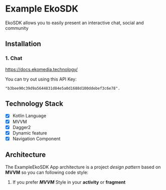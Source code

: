 # Example EkoSDK
EkoSDK allows you to easily present an interactive chat, social and community

## Installation
### 1. Chat

https://docs.ekomedia.technology/

You can try out using this API Key: 
```
"b3bee90c39d9a5644831d84e5a0d1688d100ddebef3c6e78".
```

## Technology Stack
- [X] Kotlin Language
- [X] MVVM
- [X] Dagger2
- [X] Dynamic feature
- [X] Navigation Component

## Architecture 
The ExampleEkoSDK App architecture is a project _design pattern_ based on **MVVM** so you can following code style:
   
   1. If you prefer ***MVVM*** Style in your **activity** or **fragment** 


